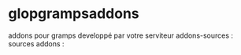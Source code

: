 # glopgrampsaddons
addons pour gramps developpé par votre serviteur
addons-sources : sources
addons : 
